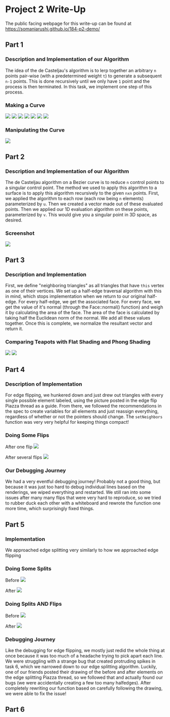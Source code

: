 # Project 2 Write-Up

The public facing webpage for this write-up can be found at https://somaniarushi.github.io/184-p2-demo/

## Part 1

### Description and Implementation of our Algorithm
The idea of the de Casteljau's algorithm is to lerp together an arbitrary `n` points pair-wise (with a predetermined weight `t`) to generate a subsequent `n-1` points. This is done recursively until we only have `1` point and the process is then terminated. In this task, we implement one step of this process.

### Making a Curve
![](images/bezier1.png)
![](images/bezier2.png)
![](images/bezier3.png)
![](images/bezier4.png)
![](images/bezier5.png)
![](images/bezier6.png)
![](images/bezier7.png)

### Manipulating the Curve
![](images/bezier8.png)


## Part 2

### Description and Implementation of our Algorithm
The de Casteljau algorithm on a Bezier curve is to reduce `n` control points to a singular control point. The method we used to apply this algorithm to a surface is to apply this algorithm recursively to the given `nxn` points. First, we applied the algorithm to each row (each row being `n` elements) parameterized by `u`. Then we created a vector made out of these evaluated points. Then we applied our 1D evaluation algorithm on these points, parameterized by `v`. This would give you a singular point in 3D space, as desired.

### Screenshot
![](/images/teapot.png)


## Part 3

### Description and Implementation
First, we define "neighboring triangles" as all triangles that have `this` vertex as one of their vertices. We set up a half-edge traversal algorithm with this in mind, which stops implementation when we return to our original half-edge. For every half-edge, we get the associated face. For every face, we get the value of it's normal (through the Face::normal() function) and weigh it by calculating the area of the face. The area of the face is calculated by taking half the Euclidean norm of the normal. We add all these values together. Once this is complete, we normalize the resultant vector and return it.

### Comparing Teapots with Flat Shading and Phong Shading
![](/images/teapot1.png)
![](/images/teapot2.png)

## Part 4

### Description of Implementation
For edge flipping, we hunkered down and just drew out triangles with every single possible element labeled, using the picture posted in the edge flip Piazza thread as a guide. From there, we followed the recommendations in the spec to create variables for all elements and just reassign everything, regardless of whether or not the pointers should change. The `setNeighbors` function was very very helpful for keeping things compact!

### Doing Some Flips
After one flip
![](/images/flip1.png)

After several flips
![](/images/flip2.png)

### Our Debugging Journey
We had a very eventful debugging journey! Probably not a good thing, but because it was just too hard to debug individual lines based on the renderings, we wiped everything and restarted. We still ran into some issues after many many flips that were very hard to reproduce, so we tried to rubber duck each other with a whiteboard and rewrote the function one more time, which surprisingly fixed things.

## Part 5

### Implementation
We approached edge splitting very similarly to how we approached edge flipping

### Doing Some Splits
Before
![](/images/split1.png)

After
![](/images/split2.png)

### Doing Splits AND Flips
Before
![](/images/fas1.png)

After
![](/images/fas2.png)

### Debugging Journey
Like the debugging for edge flipping, we mostly just redid the whole thing at once because it was too much of a headache trying to pick apart each line. We were struggling with a strange bug that created protruding spikes in task 6, which we narrowed down to our edge splitting algorithm. Luckily, one of our friends posted their drawing of the before and after elements on the edge splitting Piazza thread, so we followed that and actually found our bugs (we were accidentally creating a few too many halfedges). After completely rewriting our function based on carefully following the drawing, we were able to fix the issue!

## Part 6
